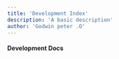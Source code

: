 ```yaml
---
title: 'Development Index'
description: 'A basic description'
author: 'Godwin peter .O'
---
```


#### Development Docs

